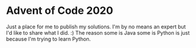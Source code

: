 # Advent of Code 2020

Just a place for me to publish my solutions. I'm by no means an expert but I'd like to share what I did. :)
The reason some is Java some is Python is just because I'm trying to learn Python.
